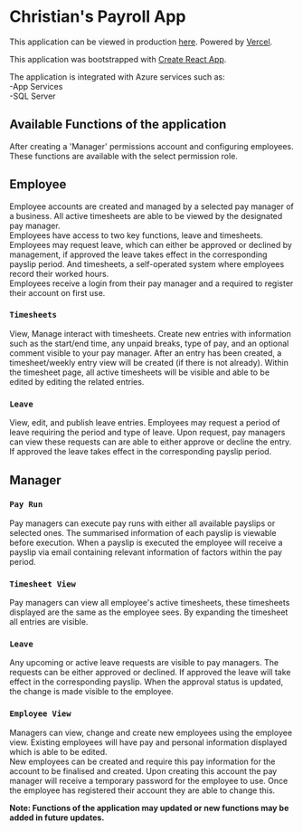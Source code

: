 # Christian's Payroll App

This application can be viewed in production [here](https://christians-payroll-app.vercel.app). Powered by [Vercel](https://vercel.com).

This application was bootstrapped with [Create React App](https://github.com/facebook/create-react-app).

The application is integrated with Azure services such as:\
-App Services\
-SQL Server

## Available Functions of the application

After creating a 'Manager' permissions account and configuring employees.\
These functions are available with the select permission role.

## Employee 

Employee accounts are created and managed by a selected pay manager of a business. All active timesheets are able to be viewed by the designated pay manager.\
Employees have access to two key functions, leave and timesheets. Employees may request leave, which can either be approved or declined by management, if approved the leave takes effect in the corresponding payslip period. And timesheets, a self-operated system where employees record their worked hours.\
Employees receive a login from their pay manager and a required to register their account on first use.
### `Timesheets`

View, Manage interact with timesheets. Create new entries with information such as the start/end time, any unpaid breaks, type of pay, and an optional comment visible to your pay manager. After an entry has been created, a timesheet/weekly entry view will be created (if there is not already). Within the timesheet page, all active timesheets will be visible and able to be edited by editing the related entries.

### `Leave`

View, edit, and publish leave entries. Employees may request a period of leave requiring the period and type of leave. Upon request, pay managers can view these requests can are able to either approve or decline the entry. If approved the leave takes effect in the corresponding payslip period.

## Manager

### `Pay Run`

Pay managers can execute pay runs with either all available payslips or selected ones. The summarised information of each payslip is viewable before execution. When a payslip is executed the employee will receive a payslip via email containing relevant information of factors within the pay period.

### `Timesheet View`

Pay managers can view all employee's active timesheets, these timesheets displayed are the same as the employee sees. By expanding the timesheet all entries are visible.

### `Leave`

Any upcoming or active leave requests are visible to pay managers. The requests can be either approved or declined. If approved the leave will take effect in the corresponding payslip. When the approval status is updated, the change is made visible to the employee.

### `Employee View`

Managers can view, change and create new employees using the employee view. Existing employees will have pay and personal information displayed which is able to be edited.\
New employees can be created and require this pay information for the account to be finalised and created. Upon creating this account the pay manager will receive a temporary password for the employee to use. Once the employee has registered their account they are able to change this.

**Note: Functions of the application may updated or new functions may be added in future updates.**